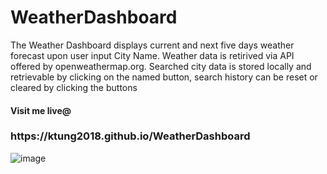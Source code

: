 # WeatherDashboard
<p>The Weather Dashboard displays current and next five days weather forecast upon user input City Name. Weather data is retirived via API offered by openweathermap.org. 
Searched city data is stored locally and retrievable by clicking on the named button, search history can be reset or cleared by clicking the buttons</p>
<h4>Visit me live@</h4> 
<h3>https://ktung2018.github.io/WeatherDashboard</h3>

![image](https://github.com/ktung2018/WeatherDashboard/assets/35645038/c2296e4f-5ba6-4815-b27f-bdafacab4f6a)

